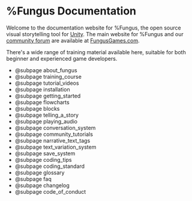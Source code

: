 # %Fungus Documentation #

Welcome to the documentation website for %Fungus, the open source visual storytelling tool for [Unity]. The main website for %Fungus and our [community forum] are available at [FungusGames.com].

There's a wide range of training material available here, suitable for both beginner and experienced game developers. 

* @subpage about_fungus
* @subpage training_course
* @subpage tutorial_videos
* @subpage installation
* @subpage getting_started
* @subpage flowcharts
* @subpage blocks
* @subpage telling_a_story
* @subpage playing_audio
* @subpage conversation_system
* @subpage community_tutorials
* @subpage narrative_text_tags
* @subpage text_variation_system
* @subpage save_system
* @subpage coding_tips
* @subpage coding_standard
* @subpage glossary
* @subpage faq
* @subpage changelog
* @subpage code_of_conduct

[Unity]: http://unity3d.com
[community forum]: http://fungusgames.com/forum
[FungusGames.com]: http://fungusgames.com